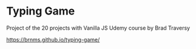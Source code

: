 # Typing Game

Project of the 20 projects with Vanilla JS Udemy course by Brad Traversy

https://brnms.github.io/typing-game/

